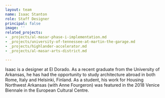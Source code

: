 ```yaml
---
layout: team
name: Isaac Stanton
role: Staff Designer
principal: false
image: ''
related_projects:
- _projects/al-masar-phase-i-implementation.md
- _projects/university-of-tennessee-at-martin-the-garage.md
- _projects/highlander-accelerator.md
- _projects/al-masar-arts-district.md

---
```

Isaac is a designer at El Dorado. As a recent graduate from the University of Arkansas, he has had the opportunity to study architecture abroad in both Rome, Italy and Helsinki, Finland. As a student, his work for Housing Northwest Arkansas (with Anne Fourgeron) was featured in the 2018 Venice Biennale in the European Cultural Centre.